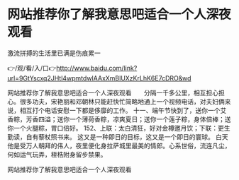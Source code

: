 # 网站推荐你了解我意思吧适合一个人深夜观看
激流拼搏的生活里已满是伤痕累一

👉/观/看/入/口👉http://www.baidu.com/link?url=9GtYscxq2JHtl4wpmtdwIAAxXmBlUXzKrLhK6E7cDRO&wd

网站推荐你了解我意思吧适合一个人深夜观看　　分隔一千多公里，相互担心担心。很多功夫，宋艳丽和邓朝林只能赶快忙简略地通上一个视频电话，对夫妇俩来说，相互打个电话安慰一下都是侈靡的工作。
	十一、端午节快到了，送你一个艾香粽，芳香四溢；送你一个薄荷香粽，凉爽夏日；送你一个莲子粽，身体倍棒；送你一个火腿粽，胃口倍好。
	152、上联：太白清狂，好对金樽邀月饮；下联：更生勤读，自有藜杖照书来。
这又是一种即日的目标，这又是一个即日的寰球。
白天他是受万人朝拜的伟人，夜里便化身拉萨城里最美的情郎。心系世俗，流连凡尘，何如运气玩弄，桎梏附身留步禁果。

网站推荐你了解我意思吧适合一个人深夜观看
